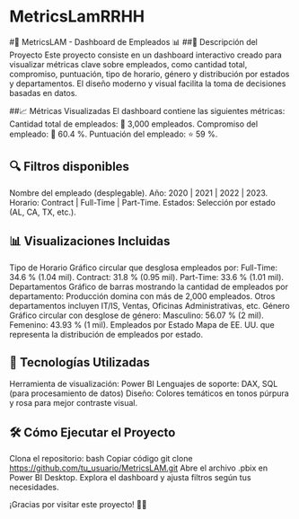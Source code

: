 # MetricsLamRRHH

#🚀 MetricsLAM - Dashboard de Empleados 📊
##📄 Descripción del Proyecto
Este proyecto consiste en un dashboard interactivo creado para visualizar métricas clave sobre empleados, como cantidad total, compromiso, puntuación, tipo de horario, género y distribución por estados y departamentos. El diseño moderno y visual facilita la toma de decisiones basadas en datos.

##📈 Métricas Visualizadas
El dashboard contiene las siguientes métricas:
Cantidad total de empleados: 📌 3,000 empleados.
Compromiso del empleado: 🧩 60.4 %.
Puntuación del empleado: ⭐ 59 %.
## 🔍 Filtros disponibles
Nombre del empleado (desplegable).
Año: 2020 | 2021 | 2022 | 2023.
Horario: Contract | Full-Time | Part-Time.
Estados: Selección por estado (AL, CA, TX, etc.).

## 📊 Visualizaciones Incluidas
Tipo de Horario
Gráfico circular que desglosa empleados por:
Full-Time: 34.6 % (1.04 mil).
Contract: 31.8 % (0.95 mil).
Part-Time: 33.6 % (1.01 mil).
Departamentos
Gráfico de barras mostrando la cantidad de empleados por departamento:
Producción domina con más de 2,000 empleados.
Otros departamentos incluyen IT/IS, Ventas, Oficinas Administrativas, etc.
Género
Gráfico circular con desglose de género:
Masculino: 56.07 % (2 mil).
Femenino: 43.93 % (1 mil).
Empleados por Estado
Mapa de EE. UU. que representa la distribución de empleados por estado.

## 🎨 Tecnologías Utilizadas
Herramienta de visualización: Power BI
Lenguajes de soporte: DAX, SQL (para procesamiento de datos)
Diseño: Colores temáticos en tonos púrpura y rosa para mejor contraste visual.

## 🛠️ Cómo Ejecutar el Proyecto
Clona el repositorio:
bash Copiar código
	git clone https://github.com/tu_usuario/MetricsLAM.git
Abre el archivo .pbix en Power BI Desktop.
Explora el dashboard y ajusta filtros según tus necesidades.

¡Gracias por visitar este proyecto! 🎉🚀

